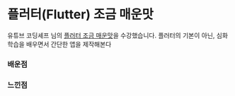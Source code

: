 # 플러터(Flutter) 조금 매운맛

유튜브 코딩셰프 님의 [플러터 조금 매운맛](https://www.youtube.com/playlist?list=PLQt_pzi-LLfoOpp3b-pnnLXgYpiFEftLB)을 수강했습니다.
플러터의 기본이 아닌, 심화학습을 배우면서 간단한 앱을 제작해본다

### 배운점

### 느낀점
